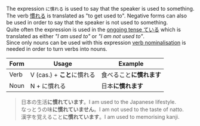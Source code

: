 The expression `に慣れる` is used to say that the speaker is used to something. The verb [慣れる](w1212670) is translated as "to get used to". Negative forms can also be used in order to say that the speaker is not used to something.  
Quite often the expression is used in the [ongoing tense ている](44) which is translated as either *"I am used to"* or *"I am not used to"*.  
Since only nouns can be used with this expression [verb nominalisation](74) is needed in order to turn verbs into nouns.

|Form|Usage|Example|
|-|-|-|
|Verb|V (cas.) + **こと**に慣れる|食べること**に慣れます**|
|Noun|N + に慣れる|日本**に慣れます**|

>日本の生活**に慣れています**。I am used to the Japanese lifestyle.  
>なっとうの味**に慣れていません**。I am not used to the taste of natto.  
>漢字を覚えること**に慣れています**。I am used to memorising kanji.